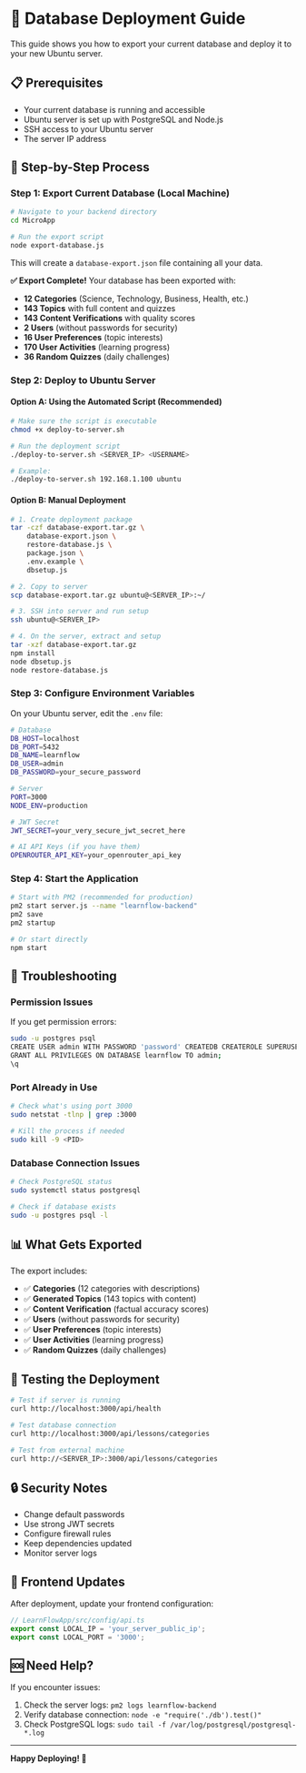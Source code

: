 # 🚀 Database Deployment Guide

This guide shows you how to export your current database and deploy it to your new Ubuntu server.

## 📋 Prerequisites

- Your current database is running and accessible
- Ubuntu server is set up with PostgreSQL and Node.js
- SSH access to your Ubuntu server
- The server IP address

## 🔄 Step-by-Step Process

### **Step 1: Export Current Database (Local Machine)**

```bash
# Navigate to your backend directory
cd MicroApp

# Run the export script
node export-database.js
```

This will create a `database-export.json` file containing all your data.

**✅ Export Complete!** Your database has been exported with:
- **12 Categories** (Science, Technology, Business, Health, etc.)
- **143 Topics** with full content and quizzes
- **143 Content Verifications** with quality scores
- **2 Users** (without passwords for security)
- **16 User Preferences** (topic interests)
- **170 User Activities** (learning progress)
- **36 Random Quizzes** (daily challenges)

### **Step 2: Deploy to Ubuntu Server**

#### **Option A: Using the Automated Script (Recommended)**

```bash
# Make sure the script is executable
chmod +x deploy-to-server.sh

# Run the deployment script
./deploy-to-server.sh <SERVER_IP> <USERNAME>

# Example:
./deploy-to-server.sh 192.168.1.100 ubuntu
```

#### **Option B: Manual Deployment**

```bash
# 1. Create deployment package
tar -czf database-export.tar.gz \
    database-export.json \
    restore-database.js \
    package.json \
    .env.example \
    dbsetup.js

# 2. Copy to server
scp database-export.tar.gz ubuntu@<SERVER_IP>:~/

# 3. SSH into server and run setup
ssh ubuntu@<SERVER_IP>

# 4. On the server, extract and setup
tar -xzf database-export.tar.gz
npm install
node dbsetup.js
node restore-database.js
```

### **Step 3: Configure Environment Variables**

On your Ubuntu server, edit the `.env` file:

```bash
# Database
DB_HOST=localhost
DB_PORT=5432
DB_NAME=learnflow
DB_USER=admin
DB_PASSWORD=your_secure_password

# Server
PORT=3000
NODE_ENV=production

# JWT Secret
JWT_SECRET=your_very_secure_jwt_secret_here

# AI API Keys (if you have them)
OPENROUTER_API_KEY=your_openrouter_api_key
```

### **Step 4: Start the Application**

```bash
# Start with PM2 (recommended for production)
pm2 start server.js --name "learnflow-backend"
pm2 save
pm2 startup

# Or start directly
npm start
```

## 🔧 Troubleshooting

### **Permission Issues**
If you get permission errors:
```bash
sudo -u postgres psql
CREATE USER admin WITH PASSWORD 'password' CREATEDB CREATEROLE SUPERUSER;
GRANT ALL PRIVILEGES ON DATABASE learnflow TO admin;
\q
```

### **Port Already in Use**
```bash
# Check what's using port 3000
sudo netstat -tlnp | grep :3000

# Kill the process if needed
sudo kill -9 <PID>
```

### **Database Connection Issues**
```bash
# Check PostgreSQL status
sudo systemctl status postgresql

# Check if database exists
sudo -u postgres psql -l
```

## 📊 What Gets Exported

The export includes:
- ✅ **Categories** (12 categories with descriptions)
- ✅ **Generated Topics** (143 topics with content)
- ✅ **Content Verification** (factual accuracy scores)
- ✅ **Users** (without passwords for security)
- ✅ **User Preferences** (topic interests)
- ✅ **User Activities** (learning progress)
- ✅ **Random Quizzes** (daily challenges)

## 🎯 Testing the Deployment

```bash
# Test if server is running
curl http://localhost:3000/api/health

# Test database connection
curl http://localhost:3000/api/lessons/categories

# Test from external machine
curl http://<SERVER_IP>:3000/api/lessons/categories
```

## 🔒 Security Notes

- Change default passwords
- Use strong JWT secrets
- Configure firewall rules
- Keep dependencies updated
- Monitor server logs

## 📱 Frontend Updates

After deployment, update your frontend configuration:

```typescript
// LearnFlowApp/src/config/api.ts
export const LOCAL_IP = 'your_server_public_ip';
export const LOCAL_PORT = '3000';
```

## 🆘 Need Help?

If you encounter issues:
1. Check the server logs: `pm2 logs learnflow-backend`
2. Verify database connection: `node -e "require('./db').test()"`
3. Check PostgreSQL logs: `sudo tail -f /var/log/postgresql/postgresql-*.log`

---

**Happy Deploying! 🚀**
